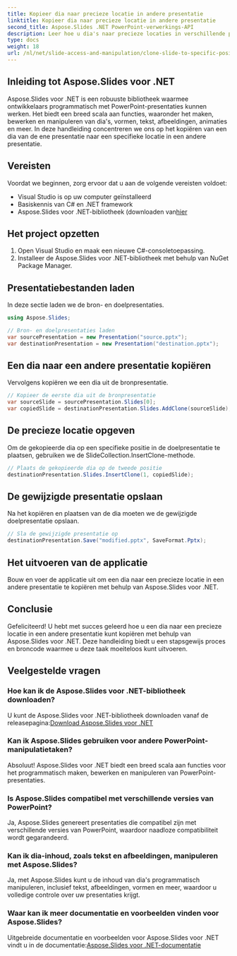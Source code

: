 ```yaml
---
title: Kopieer dia naar precieze locatie in andere presentatie
linktitle: Kopieer dia naar precieze locatie in andere presentatie
second_title: Aspose.Slides .NET PowerPoint-verwerkings-API
description: Leer hoe u dia's naar precieze locaties in verschillende presentaties kunt kopiëren met Aspose.Slides voor .NET. Deze stapsgewijze handleiding biedt broncode en instructies voor naadloze PowerPoint-manipulatie.
type: docs
weight: 18
url: /nl/net/slide-access-and-manipulation/clone-slide-to-specific-position-in-another-presentation/
---
```


## Inleiding tot Aspose.Slides voor .NET

Aspose.Slides voor .NET is een robuuste bibliotheek waarmee ontwikkelaars programmatisch met PowerPoint-presentaties kunnen werken. Het biedt een breed scala aan functies, waaronder het maken, bewerken en manipuleren van dia's, vormen, tekst, afbeeldingen, animaties en meer. In deze handleiding concentreren we ons op het kopiëren van een dia van de ene presentatie naar een specifieke locatie in een andere presentatie.

## Vereisten

Voordat we beginnen, zorg ervoor dat u aan de volgende vereisten voldoet:

- Visual Studio is op uw computer geïnstalleerd
- Basiskennis van C# en .NET framework
-  Aspose.Slides voor .NET-bibliotheek (downloaden van[hier](https://releases.aspose.com/slides/net/)

## Het project opzetten

1. Open Visual Studio en maak een nieuwe C#-consoletoepassing.
2. Installeer de Aspose.Slides voor .NET-bibliotheek met behulp van NuGet Package Manager.

## Presentatiebestanden laden

In deze sectie laden we de bron- en doelpresentaties.

```csharp
using Aspose.Slides;

// Bron- en doelpresentaties laden
var sourcePresentation = new Presentation("source.pptx");
var destinationPresentation = new Presentation("destination.pptx");
```

## Een dia naar een andere presentatie kopiëren

Vervolgens kopiëren we een dia uit de bronpresentatie.

```csharp
// Kopieer de eerste dia uit de bronpresentatie
var sourceSlide = sourcePresentation.Slides[0];
var copiedSlide = destinationPresentation.Slides.AddClone(sourceSlide);
```

## De precieze locatie opgeven

Om de gekopieerde dia op een specifieke positie in de doelpresentatie te plaatsen, gebruiken we de SlideCollection.InsertClone-methode.

```csharp
// Plaats de gekopieerde dia op de tweede positie
destinationPresentation.Slides.InsertClone(1, copiedSlide);
```

## De gewijzigde presentatie opslaan

Na het kopiëren en plaatsen van de dia moeten we de gewijzigde doelpresentatie opslaan.

```csharp
// Sla de gewijzigde presentatie op
destinationPresentation.Save("modified.pptx", SaveFormat.Pptx);
```

## Het uitvoeren van de applicatie

Bouw en voer de applicatie uit om een dia naar een precieze locatie in een andere presentatie te kopiëren met behulp van Aspose.Slides voor .NET.

## Conclusie

Gefeliciteerd! U hebt met succes geleerd hoe u een dia naar een precieze locatie in een andere presentatie kunt kopiëren met behulp van Aspose.Slides voor .NET. Deze handleiding biedt u een stapsgewijs proces en broncode waarmee u deze taak moeiteloos kunt uitvoeren.

## Veelgestelde vragen

### Hoe kan ik de Aspose.Slides voor .NET-bibliotheek downloaden?

 U kunt de Aspose.Slides voor .NET-bibliotheek downloaden vanaf de releasepagina:[Download Aspose.Slides voor .NET](https://releases.aspose.com/slides/net/)

### Kan ik Aspose.Slides gebruiken voor andere PowerPoint-manipulatietaken?

Absoluut! Aspose.Slides voor .NET biedt een breed scala aan functies voor het programmatisch maken, bewerken en manipuleren van PowerPoint-presentaties.

### Is Aspose.Slides compatibel met verschillende versies van PowerPoint?

Ja, Aspose.Slides genereert presentaties die compatibel zijn met verschillende versies van PowerPoint, waardoor naadloze compatibiliteit wordt gegarandeerd.

### Kan ik dia-inhoud, zoals tekst en afbeeldingen, manipuleren met Aspose.Slides?

Ja, met Aspose.Slides kunt u de inhoud van dia's programmatisch manipuleren, inclusief tekst, afbeeldingen, vormen en meer, waardoor u volledige controle over uw presentaties krijgt.

### Waar kan ik meer documentatie en voorbeelden vinden voor Aspose.Slides?

 Uitgebreide documentatie en voorbeelden voor Aspose.Slides voor .NET vindt u in de documentatie:[Aspose.Slides voor .NET-documentatie](https://reference.aspose.com/slides/net/)